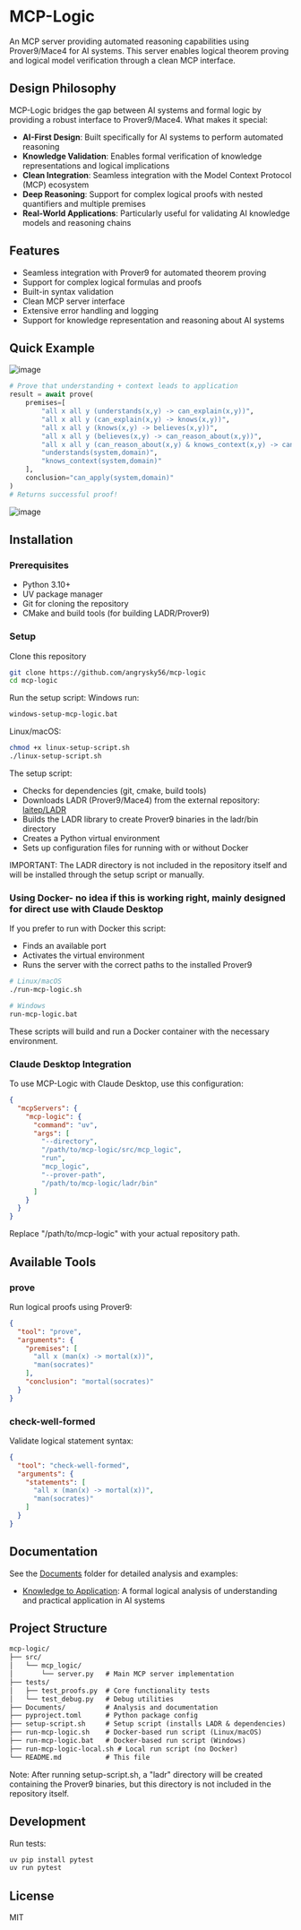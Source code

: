 # MCP-Logic

An MCP server providing automated reasoning capabilities using Prover9/Mace4 for AI systems. This server enables logical theorem proving and logical model verification through a clean MCP interface.

## Design Philosophy

MCP-Logic bridges the gap between AI systems and formal logic by providing a robust interface to Prover9/Mace4. What makes it special:

- **AI-First Design**: Built specifically for AI systems to perform automated reasoning
- **Knowledge Validation**: Enables formal verification of knowledge representations and logical implications
- **Clean Integration**: Seamless integration with the Model Context Protocol (MCP) ecosystem
- **Deep Reasoning**: Support for complex logical proofs with nested quantifiers and multiple premises
- **Real-World Applications**: Particularly useful for validating AI knowledge models and reasoning chains

## Features

- Seamless integration with Prover9 for automated theorem proving
- Support for complex logical formulas and proofs
- Built-in syntax validation
- Clean MCP server interface
- Extensive error handling and logging
- Support for knowledge representation and reasoning about AI systems

## Quick Example

![image](https://github.com/user-attachments/assets/42756e3d-c2fa-475f-8e8a-25f7e444b2a4)

```python
# Prove that understanding + context leads to application
result = await prove(
    premises=[
        "all x all y (understands(x,y) -> can_explain(x,y))",
        "all x all y (can_explain(x,y) -> knows(x,y))",
        "all x all y (knows(x,y) -> believes(x,y))",
        "all x all y (believes(x,y) -> can_reason_about(x,y))",
        "all x all y (can_reason_about(x,y) & knows_context(x,y) -> can_apply(x,y))",
        "understands(system,domain)",
        "knows_context(system,domain)"
    ],
    conclusion="can_apply(system,domain)"
)
# Returns successful proof!
```

![image](https://github.com/user-attachments/assets/61cecc1f-9ba1-4586-a6a2-83823088f763)

## Installation

### Prerequisites

- Python 3.10+
- UV package manager
- Git for cloning the repository
- CMake and build tools (for building LADR/Prover9)

### Setup

Clone this repository

```bash
git clone https://github.com/angrysky56/mcp-logic
cd mcp-logic
```

Run the setup script:
Windows run:

```bash
windows-setup-mcp-logic.bat
```

Linux/macOS:

```bash
chmod +x linux-setup-script.sh
./linux-setup-script.sh
```

The setup script:

- Checks for dependencies (git, cmake, build tools)
- Downloads LADR (Prover9/Mace4) from the external repository: [laitep/LADR](https://github.com/laitep/ladr.git)
- Builds the LADR library to create Prover9 binaries in the ladr/bin directory
- Creates a Python virtual environment
- Sets up configuration files for running with or without Docker

IMPORTANT: The LADR directory is not included in the repository itself and will be installed through the setup script or manually.

### Using Docker- no idea if this is working right, mainly designed for direct use with Claude Desktop

If you prefer to run with Docker this script:

- Finds an available port
- Activates the virtual environment
- Runs the server with the correct paths to the installed Prover9

```bash
# Linux/macOS
./run-mcp-logic.sh
```

```bash
# Windows
run-mcp-logic.bat
```

These scripts will build and run a Docker container with the necessary environment.

### Claude Desktop Integration

To use MCP-Logic with Claude Desktop, use this configuration:

```json
{
  "mcpServers": {
    "mcp-logic": {
      "command": "uv",
      "args": [
        "--directory", 
        "/path/to/mcp-logic/src/mcp_logic",
        "run", 
        "mcp_logic", 
        "--prover-path", 
        "/path/to/mcp-logic/ladr/bin"
      ]
    }
  }
}
```

Replace "/path/to/mcp-logic" with your actual repository path.

## Available Tools

### prove

Run logical proofs using Prover9:

```json
{
  "tool": "prove",
  "arguments": {
    "premises": [
      "all x (man(x) -> mortal(x))",
      "man(socrates)"
    ],
    "conclusion": "mortal(socrates)"
  }
}
```

### check-well-formed

Validate logical statement syntax:

```json
{
  "tool": "check-well-formed",
  "arguments": {
    "statements": [
      "all x (man(x) -> mortal(x))",
      "man(socrates)"
    ]
  }
}
```

## Documentation

See the [Documents](./Documents) folder for detailed analysis and examples:

- [Knowledge to Application](./Documents/KnowledgeToApplication.md): A formal logical analysis of understanding and practical application in AI systems

## Project Structure

```markdown
mcp-logic/
├── src/
│   └── mcp_logic/
│       └── server.py   # Main MCP server implementation
├── tests/
│   ├── test_proofs.py  # Core functionality tests
│   └── test_debug.py   # Debug utilities
├── Documents/          # Analysis and documentation
├── pyproject.toml      # Python package config
├── setup-script.sh     # Setup script (installs LADR & dependencies)
├── run-mcp-logic.sh    # Docker-based run script (Linux/macOS)
├── run-mcp-logic.bat   # Docker-based run script (Windows)
├── run-mcp-logic-local.sh # Local run script (no Docker)
└── README.md           # This file
```

Note: After running setup-script.sh, a "ladr" directory will be created containing the Prover9 binaries, but this directory is not included in the repository itself.

## Development

Run tests:

```bash
uv pip install pytest
uv run pytest
```

## License

MIT
